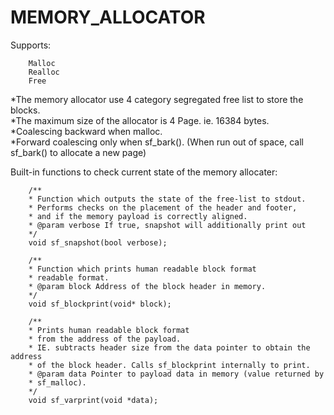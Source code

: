 # MEMORY_ALLOCATOR

Supports:

        Malloc
        Realloc
        Free
        
*The memory allocator use 4 category segregated free list to store the blocks.<br />
*The maximum size of the allocator is 4 Page. ie. 16384 bytes.<br />
*Coalescing backward when malloc.<br />
*Forward coalescing only when sf_bark(). (When run out of space, call sf_bark() to allocate a new page)

Built-in functions to check current state of the memory allocater:

        /**
        * Function which outputs the state of the free-list to stdout.
        * Performs checks on the placement of the header and footer,
        * and if the memory payload is correctly aligned.
        * @param verbose If true, snapshot will additionally print out
        */
        void sf_snapshot(bool verbose);
        
        /**
        * Function which prints human readable block format
        * readable format.
        * @param block Address of the block header in memory.
        */
        void sf_blockprint(void* block);
        
        /**
        * Prints human readable block format
        * from the address of the payload.
        * IE. subtracts header size from the data pointer to obtain the address
        * of the block header. Calls sf_blockprint internally to print.
        * @param data Pointer to payload data in memory (value returned by
        * sf_malloc).
        */
        void sf_varprint(void *data);
